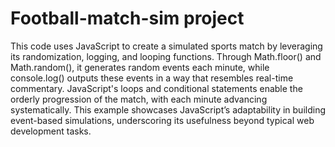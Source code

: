 # Football-match-sim project
This code uses JavaScript to create a simulated sports match by leveraging its randomization, logging, and looping functions. Through Math.floor() and Math.random(), it generates random events each minute, while console.log() outputs these events in a way that resembles real-time commentary. JavaScript's loops and conditional statements enable the orderly progression of the match, with each minute advancing systematically. This example showcases JavaScript’s adaptability in building event-based simulations, underscoring its usefulness beyond typical web development tasks.
